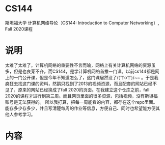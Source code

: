 # CS144
斯坦福大学 计算机网络导论（CS144: Introduction to Computer Networking）, Fall 2020课程
# 说明
太难了太难了。计算机网络的重要性不言而喻，网络上有关计算机网络的资源虽多，但是也良莠不齐。而CS144，是学计算机网络首推一门课。以前cs144都是网上的一门公开课，但是今年不知道怎么了，这门课居然没了/(ㄒoㄒ)/~~ 。于是我疯狂去找这门课的资料，然鹅只找到了2013的视频资源，而且配套的网站已经不见了，原来的网站已经换成了fall 2020的页面。在我建立这个仓库之前，fall 2020的课程才进行到第三周。而且网页里面的很多资源，包括视频，没有斯坦福账号是无法获得的。
所以我打算，把每一周能看的内容，都存在这个repo里面。能存多少存多少，并且写清楚每周的作业等信息，方便自己、同时也希望能方便其他人参考学习。

# 内容

